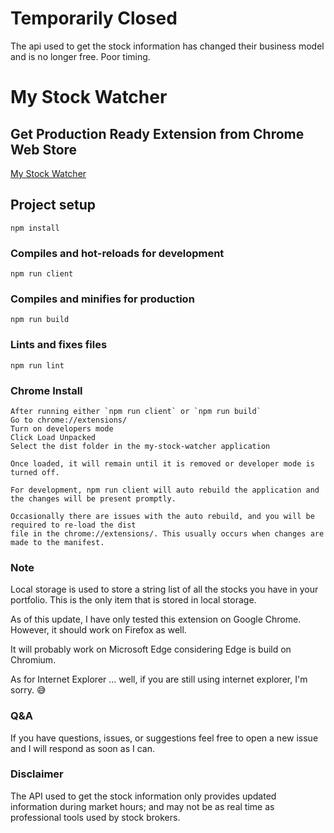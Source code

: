 # Temporarily Closed
The api used to get the stock information has changed their business model and is no longer free. Poor timing.

# My Stock Watcher

## Get Production Ready Extension from Chrome Web Store
[My Stock Watcher](https://chrome.google.com/webstore/detail/my-stock-watcher/dkjndfmaeafonbbbmbpfabmmmkkcfbfn)

## Project setup
```
npm install
```

### Compiles and hot-reloads for development
```
npm run client
```

### Compiles and minifies for production
```
npm run build
```

### Lints and fixes files
```
npm run lint
```

### Chrome Install
```
After running either `npm run client` or `npm run build`
Go to chrome://extensions/
Turn on developers mode
Click Load Unpacked 
Select the dist folder in the my-stock-watcher application

Once loaded, it will remain until it is removed or developer mode is turned off. 

For development, npm run client will auto rebuild the application and the changes will be present promptly.

Occasionally there are issues with the auto rebuild, and you will be required to re-load the dist 
file in the chrome://extensions/. This usually occurs when changes are made to the manifest.
```

### Note
Local storage is used to store a string list of all the stocks you have in your portfolio. This is the only item that is stored in local storage.

As of this update, I have only tested this extension on Google Chrome. However, it should work on Firefox as well.

It will probably work on Microsoft Edge considering Edge is build on Chromium.

As for Internet Explorer ... well, if you are still using internet explorer, I'm sorry. 😅

### Q&A
If you have questions, issues, or suggestions feel free to open a new issue and I will respond as soon as I can.

### Disclaimer
The API used to get the stock information only provides updated information during market hours; and may not be as real time as professional tools used by stock brokers. 
